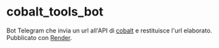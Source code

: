 # cobalt_tools_bot
Bot Telegram che invia un url all'API di [cobalt](https://cobalt.tools) e restituisce l'url elaborato.
Pubblicato con [Render](https://dashboard.render.com/).
